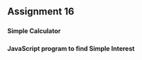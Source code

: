 <h2>Assignment 16</h2>
<h3></h3><b>Simple Calculator</b> </h3> <br>
<h3></h3><b>JavaScript program to find Simple Interest</b> </h3> <br>


